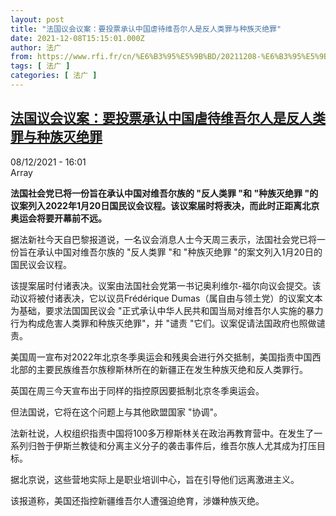```yaml
---
layout: post
title: "法国议会议案：要投票承认中国虐待维吾尔人是反人类罪与种族灭绝罪"
date: 2021-12-08T15:15:01.000Z
author: 法广
from: https://www.rfi.fr/cn/%E6%B3%95%E5%9B%BD/20211208-%E6%B3%95%E5%9B%BD%E8%AE%AE%E4%BC%9A%E4%BB%8A%E6%8F%90%E8%AE%AE%E6%A1%88-%E8%A6%81%E6%89%BF%E8%AE%A4%E4%B8%AD%E5%9B%BD%E8%99%90%E5%BE%85%E7%BB%B4%E5%90%BE%E5%B0%94%E4%BA%BA%E6%98%AF%E5%8F%8D%E4%BA%BA%E7%B1%BB%E7%BD%AA%E4%B8%8E%E7%A7%8D%E6%97%8F%E7%81%AD%E7%BB%9D%E7%BD%AA
tags: [ 法广 ]
categories: [ 法广 ]
---
```

<!--1638976501000-->
[法国议会议案：要投票承认中国虐待维吾尔人是反人类罪与种族灭绝罪](https://www.rfi.fr/cn/%E6%B3%95%E5%9B%BD/20211208-%E6%B3%95%E5%9B%BD%E8%AE%AE%E4%BC%9A%E4%BB%8A%E6%8F%90%E8%AE%AE%E6%A1%88-%E8%A6%81%E6%89%BF%E8%AE%A4%E4%B8%AD%E5%9B%BD%E8%99%90%E5%BE%85%E7%BB%B4%E5%90%BE%E5%B0%94%E4%BA%BA%E6%98%AF%E5%8F%8D%E4%BA%BA%E7%B1%BB%E7%BD%AA%E4%B8%8E%E7%A7%8D%E6%97%8F%E7%81%AD%E7%BB%9D%E7%BD%AA)
------

<div>
<div>08/12/2021 - 16:01</div>Array<p><strong>                    法国社会党已将一份旨在承认中国对维吾尔族的 "反人类罪 "和 "种族灭绝罪 "的议案列入2022年1月20日国民议会议程。该议案届时将表决，而此时正距离北京奥运会将要开幕前不远。                </strong></p><div >                    <p>据法新社今天自巴黎报道说，一名议会消息人士今天周三表示，法国社会党已将一份旨在承认中国对维吾尔族的 "反人类罪 "和 "种族灭绝罪 "的案文列入1月20日的国民议会议程。</p><p>该提案届时付诸表决。议案由法国社会党第一书记奥利维尔-福尔向议会提交。该动议将被付诸表决，它以议员Frédérique Dumas（属自由与领土党）的议案文本为基础，要求法国国民议会 "正式承认中华人民共和国当局对维吾尔人实施的暴力行为构成危害人类罪和种族灭绝罪"，并 "谴责 "它们。议案促请法国政府也照做谴责。</p><p>美国周一宣布对2022年北京冬季奥运会和残奥会进行外交抵制，美国指责中国西北部的主要民族维吾尔族穆斯林所在的新疆正在发生种族灭绝和反人类罪行。</p><p>英国在周三今天宣布出于同样的指控原因要抵制北京冬季奥运会。</p><p>但法国说，它将在这个问题上与其他欧盟国家 "协调"。</p><p>法新社说，人权组织指责中国将100多万穆斯林关在政治再教育营中。在发生了一系列归咎于伊斯兰教徒和分离主义分子的袭击事件后，维吾尔族人尤其成为打压目标。</p><p>据北京说，这些营地实际上是职业培训中心，旨在引导他们远离激进主义。</p><p>该报道称，美国还指控新疆维吾尔人遭强迫绝育，涉嫌种族灭绝。</p>                                            <div data-selfpromo-newsletter>    </div>    <div data-selfpromo-app>    </div>                </div>
</div>
